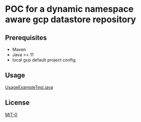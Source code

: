 # POC for a dynamic namespace aware gcp datastore repository

## Prerequisites

* Maven
* Java >= 11
* local gcp default project config

## Usage
[UsageExampleTest.java](./src/test/java/com/github/cbuschka/gcp_datastore_dynamic_namespace_poc/UsageExampleTest.java)

## License
[MIT-0](./license.txt)